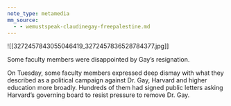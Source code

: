 ```yaml
---
note_type: metamedia
mm_source:
  - - wemustspeak-claudinegay-freepalestine.md
---
```


![[3272457843055046419_3272457836528784377.jpg]]

Some faculty members were
disappointed by Gay’s
resignation.

On Tuesday, some faculty members
expressed deep dismay with what they
described as a political campaign against
Dr. Gay, Harvard and higher education
more broadly. Hundreds of them had
signed public letters asking Harvard’s
governing board to resist pressure to
remove Dr. Gay.

